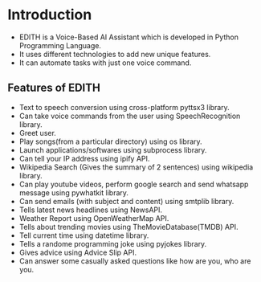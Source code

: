 # Introduction

* EDITH is a Voice-Based AI Assistant which is developed in Python Programming Language.
* It uses different technologies to add new unique features.
* It can automate tasks with just one voice command.

## Features of EDITH

* Text to speech conversion using cross-platform pyttsx3 library.
* Can take voice commands from the user using SpeechRecognition library.
* Greet user.
* Play songs(from a particular directory) using os library.
* Launch applications/softwares using subprocess library.
* Can tell your IP address using ipify API.
* Wikipedia Search (Gives the summary of 2 sentences) using wikipedia library.
* Can play youtube videos, perform google search and send whatsapp message using pywhatkit library.
* Can send emails (with subject and content) using smtplib library.
* Tells latest news headlines using NewsAPI.
* Weather Report using OpenWeatherMap API.
* Tells about trending movies using TheMovieDatabase(TMDB) API.
* Tell current time using datetime library.
* Tells a randome programming joke using pyjokes library.
* Gives advice using Advice Slip API.
* Can answer some casually asked questions like how are you, who are you.